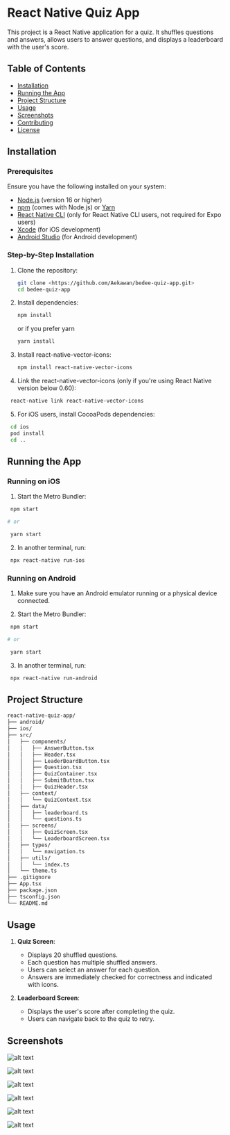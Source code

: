 
# React Native Quiz App

This project is a React Native application for a quiz. It shuffles questions and answers, allows users to answer questions, and displays a leaderboard with the user's score.

## Table of Contents

- [Installation](#installation)
- [Running the App](#running-the-app)
- [Project Structure](#project-structure)
- [Usage](#usage)
- [Screenshots](#screenshots)
- [Contributing](#contributing)
- [License](#license)

## Installation

### Prerequisites

Ensure you have the following installed on your system:

- [Node.js](https://nodejs.org/) (version 16 or higher)
- [npm](https://www.npmjs.com/) (comes with Node.js) or [Yarn](https://yarnpkg.com/)
- [React Native CLI](https://reactnative.dev/docs/environment-setup) (only for React Native CLI users, not required for Expo users)
- [Xcode](https://developer.apple.com/xcode/) (for iOS development)
- [Android Studio](https://developer.android.com/studio) (for Android development)

### Step-by-Step Installation

1. Clone the repository:

   ```bash
   git clone <https://github.com/Aekawan/bedee-quiz-app.git>
   cd bedee-quiz-app
   ```

2. Install dependencies:

   ```bash
   npm install
   ```

   or if you prefer yarn

   ```bash
   yarn install
   ```

3. Install react-native-vector-icons:

   ```bash
   npm install react-native-vector-icons
   ```

4. Link the react-native-vector-icons (only if you're using React Native version below 0.60):

  ```bash
   react-native link react-native-vector-icons
  ```

5. For iOS users, install CocoaPods dependencies:

  ```bash
   cd ios
   pod install
   cd ..
  ```

## Running the App

### Running on iOS

1. Start the Metro Bundler:

  ```bash
   npm start

# or

   yarn start
  ```

2. In another terminal, run:

  ```bash
   npx react-native run-ios
  ```

### Running on Android

1. Make sure you have an Android emulator running or a physical device connected.

2. Start the Metro Bundler:

  ```bash
   npm start

# or

   yarn start
  ```

3. In another terminal, run:

  ```bash
   npx react-native run-android
  ```

## Project Structure

```bash
react-native-quiz-app/
├── android/
├── ios/
├── src/
│   ├── components/
│   │   ├── AnswerButton.tsx
│   │   ├── Header.tsx
│   │   ├── LeaderBoardButton.tsx
│   │   ├── Question.tsx
│   │   ├── QuizContainer.tsx
│   │   ├── SubmitButton.tsx
│   │   ├── QuizHeader.tsx
│   ├── context/
│   │   └── QuizContext.tsx
│   ├── data/
│   │   ├── leaderboard.ts
│   │   └── questions.ts
│   ├── screens/
│   │   ├── QuizScreen.tsx
│   │   └── LeaderboardScreen.tsx
│   ├── types/
│   │   └── navigation.ts
│   ├── utils/
│   │   └── index.ts
│   └── theme.ts
├── .gitignore
├── App.tsx
├── package.json
├── tsconfig.json
└── README.md
```

## Usage

1. **Quiz Screen**:
   - Displays 20 shuffled questions.
   - Each question has multiple shuffled answers.
   - Users can select an answer for each question.
   - Answers are immediately checked for correctness and indicated with icons.

2. **Leaderboard Screen**:
   - Displays the user's score after completing the quiz.
   - Users can navigate back to the quiz to retry.

## Screenshots

![alt text](https://raw.githubusercontent.com/Aekawan/bedee-quiz-app/main/screenshot/1.png?raw=true)

![alt text](https://raw.githubusercontent.com/Aekawan/bedee-quiz-app/main/screenshot/2.png?raw=true)

![alt text](https://raw.githubusercontent.com/Aekawan/bedee-quiz-app/main/screenshot/3.png?raw=true)

![alt text](https://raw.githubusercontent.com/Aekawan/bedee-quiz-app/main/screenshot/4.png?raw=true)

![alt text](https://raw.githubusercontent.com/Aekawan/bedee-quiz-app/main/screenshot/5.png?raw=true)

![alt text](https://raw.githubusercontent.com/Aekawan/bedee-quiz-app/main/screenshot/6.png?raw=true)
